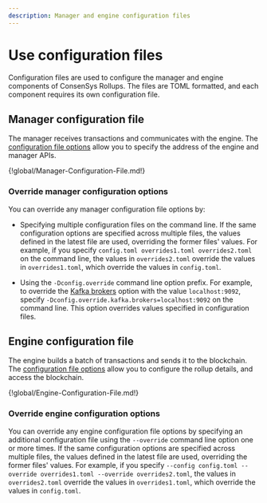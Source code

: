 ```yaml
---
description: Manager and engine configuration files
---
```


# Use configuration files

Configuration files are used to configure the manager and engine components of ConsenSys Rollups. The files are
TOML formatted, and each component requires its own configuration file.

## Manager configuration file

The manager receives transactions and communicates with the engine. The [configuration file options](../../Reference/Configuration-File.md#manager)
allow you to specify the address of the engine and manager APIs.

{!global/Manager-Configuration-File.md!}

### Override manager configuration options

You can override any manager configuration file options by:

- Specifying multiple configuration files on the command line.
  If the same configuration options are specified across multiple files, the values defined in the latest file are used,
  overriding the former files' values.
  For example, if you specify `config.toml overrides1.toml overrides2.toml` on the command line,
  the values in `overrides2.toml` override the values in `overrides1.toml`, which override the values in `config.toml`.

- Using the `-Dconfig.override` command line option prefix.
  For example, to override the [Kafka brokers](../../Reference/Configuration-File.md#brokers) option with the value
  `localhost:9092`, specify `-Dconfig.override.kafka.brokers=localhost:9092` on the command line.
  This option overrides values specified in configuration files.

## Engine configuration file

The engine builds a batch of transactions and sends it to the blockchain. The
[configuration file options](../../Reference/Configuration-File.md#engine) allow you to configure the rollup details,
and access the blockchain.

{!global/Engine-Configuration-File.md!}

### Override engine configuration options

You can override any engine configuration file options by specifying an additional configuration file using the
`--override` command line option one or more times.
If the same configuration options are specified across multiple files, the values defined in the latest file are used,
overriding the former files' values.
For example, if you specify `--config config.toml --override overrides1.toml --override overrides2.toml`, the values in
`overrides2.toml` override the values in `overrides1.toml`, which override the values in `config.toml`.
